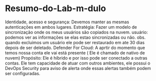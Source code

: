 # Resumo-do-Lab-m-dulo
Identidade, acesso e segurança:
Devemos manter as mesmas autenticações em ambos lugares.
Estratégia: Fazer um modelo de sincronização onde os meus usuários são copiados na nuvem.
usuário: podemos ver as informações se elas estao sincronizadas ou não. obs. quando excluimos um usuário ele  pode ser restaurado em ate 30 dias depois de ser deletado.
Defender For Cloud: A aprtir do momento que temos nossa conta ele vai está presente ( Ele é chamado de nativo de nuvem)
Propósito: Ele é híbrido e por isso pode ser conectado a outras contas. Ele tem capacidade de atuar com outros ambientes, ele possui o DevOps Security para aviso de alerta onde essas alertas também podem ser configuradas.

